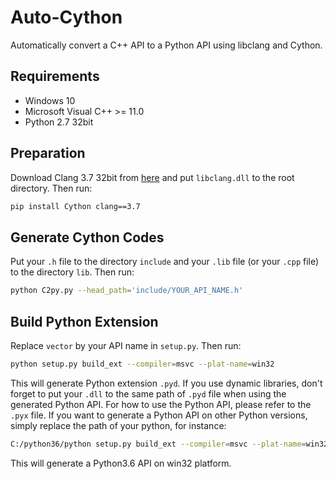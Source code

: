 # Auto-Cython
Automatically convert a C++ API to a Python API using libclang and Cython.

## Requirements
- Windows 10
- Microsoft Visual C++ >= 11.0
- Python 2.7 32bit

## Preparation
Download Clang 3.7 32bit from [here](http://releases.llvm.org/download.html) and put `libclang.dll` to the root directory. Then run: 
```bash
pip install Cython clang==3.7
```

## Generate Cython Codes
Put your `.h` file to the directory `include` and your `.lib` file (or your `.cpp` file) to the directory `lib`. Then run:
```bash
python C2py.py --head_path='include/YOUR_API_NAME.h'
```

## Build Python Extension
Replace `vector` by your API name in `setup.py`. Then run:
```bash
python setup.py build_ext --compiler=msvc --plat-name=win32
```
This will generate Python extension `.pyd`. If you use dynamic libraries, don't forget to put your `.dll` to the same path of `.pyd` file when using the generated Python API.
For how to use the Python API, please refer to the `.pyx` file.
If you want to generate a Python API on other Python versions, simply replace the path of your python, for instance:
```bash
C:/python36/python setup.py build_ext --compiler=msvc --plat-name=win32
```
This will generate a Python3.6 API on win32 platform.

